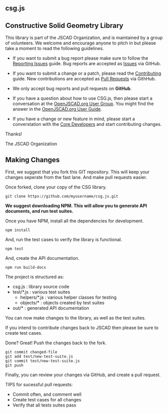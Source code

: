 ## csg.js

## Constructive Solid Geometry Library

This library is part of the JSCAD Organization, and is maintained by a group of volunteers. We welcome and encourage anyone to pitch in but please take a moment to read the following guidelines.

* If you want to submit a bug report please make sure to follow the [Reporting Issues](https://github.com/jscad/csg.js/wiki/Reporting-Issues) guide. Bug reports are accepted as [Issues](https://github.com/jscad/csg.js/issues/) via GitHub.

* If you want to submit a change or a patch, please read the [Contributing](https://github.com/jscad/csg.js/wiki/Contributing) guide. New contributions are accepted as [Pull Requests](https://github.com/jscad/csg.js/pulls/) via GithHub.

* We only accept bug reports and pull requests on **GitHub**.

* If you have a question about how to use CSG.js, then please start a conversation at the [OpenJSCAD.org User Group](https://plus.google.com/communities/114958480887231067224). You might find the answer in the [OpenJSCAD.org User Guide](https://github.com/Spiritdude/OpenJSCAD.org/wiki/User-Guide).

* If you have a change or new feature in mind, please start a converstation with the [Core Developers](https://plus.google.com/communities/114958480887231067224) and start contributing changes.

Thanks!

The JSCAD Organization

## Making Changes

First, we suggest that you fork this GIT repository. This will keep your changes seperate from the fast lane.  And make pull requests easier.

Once forked, clone your copy of the CSG library.
```
git clone https://github.com/myusername/csg.js.git
```

**We suggest downloading NPM. This will allow you to generate API documents, and run test suites.**

Once you have NPM, install all the dependencies for development.
```
npm install
```
And, run the test cases to verify the library is functional.
```
npm test
```
And, create the API documentation.
```
npm run build-docs
```

The project is structured as:
- csg.js : library source code
- test/*.js : various test suites
  - helpers/*.js : various helper classes for testing
  - objects/* : objects created by test suites
- out/* : generated API documentation

You can now make changes to the library, as well as the test suites.

If you intend to contribute changes back to JSCAD then please be sure to create test cases.

Done? Great! Push the changes back to the fork.
```
git commit changed-file
git add test/new-test-suite.js
git commit test/new-test-suite.js
git push
```
Finally, you can review your changes via GitHub, and create a pull request. 

TIPS for sucessful pull requests:
- Commit often, and comment well
- Create test cases for all changes
- Verify that all tests suites pass

